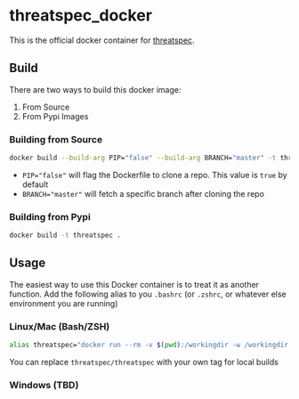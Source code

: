 # threatspec_docker 

This is the official docker container for [threatspec](https://github.com/threatspec/threatspec).


## Build

There are two ways to build this docker image:

1. From Source
2. From Pypi Images

### Building from Source 

```bash
docker build --build-arg PIP="false" --build-arg BRANCH="master" -t threatspec .
```

- `PIP="false"` will flag the Dockerfile to clone a repo. This value is `true` by default
- `BRANCH="master"` will fetch a specific branch after cloning the repo

### Building from Pypi 

```bash
docker build -t threatspec .
```

## Usage

The easiest way to use this Docker container is to treat it as another function. Add the following alias to you `.bashrc` (or `.zshrc`, or whatever else environment you are running)

### Linux/Mac (Bash/ZSH)

```bash
alias threatspec="docker run --rm -v $(pwd):/workingdir -w /workingdir threatspec/threatspec"
```

You can replace `threatspec/threatspec` with your own tag for local builds


### Windows (TBD)